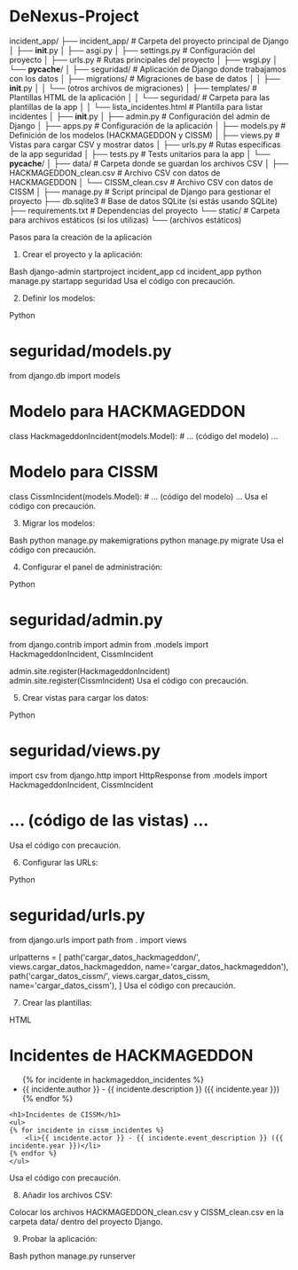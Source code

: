 # DeNexus-Project

incident_app/
├── incident_app/                  # Carpeta del proyecto principal de Django
│   ├── __init__.py
│   ├── asgi.py
│   ├── settings.py                # Configuración del proyecto
│   ├── urls.py                    # Rutas principales del proyecto
│   ├── wsgi.py
│   └── __pycache__/
│
├── seguridad/                     # Aplicación de Django donde trabajamos con los datos
│   ├── migrations/                # Migraciones de base de datos
│   │   ├── __init__.py
│   │   └── (otros archivos de migraciones)
│   ├── templates/                 # Plantillas HTML de la aplicación
│   │   └── seguridad/             # Carpeta para las plantillas de la app
│   │       └── lista_incidentes.html  # Plantilla para listar incidentes
│   ├── __init__.py
│   ├── admin.py                   # Configuración del admin de Django
│   ├── apps.py                    # Configuración de la aplicación
│   ├── models.py                  # Definición de los modelos (HACKMAGEDDON y CISSM)
│   ├── views.py                   # Vistas para cargar CSV y mostrar datos
│   ├── urls.py                    # Rutas específicas de la app seguridad
│   ├── tests.py                   # Tests unitarios para la app
│   └── __pycache__/
│
├── data/                          # Carpeta donde se guardan los archivos CSV
│   ├── HACKMAGEDDON_clean.csv      # Archivo CSV con datos de HACKMAGEDDON
│   └── CISSM_clean.csv             # Archivo CSV con datos de CISSM
│
├── manage.py                      # Script principal de Django para gestionar el proyecto
├── db.sqlite3                     # Base de datos SQLite (si estás usando SQLite)
├── requirements.txt               # Dependencias del proyecto
└── static/                        # Carpeta para archivos estáticos (si los utilizas)
    └── (archivos estáticos)


Pasos para la creación de la aplicación
1. Crear el proyecto y la aplicación:

Bash
django-admin startproject incident_app
cd incident_app
python manage.py startapp seguridad
Usa el código con precaución.

2. Definir los modelos:

Python
# seguridad/models.py
from django.db import models

# Modelo para HACKMAGEDDON
class HackmageddonIncident(models.Model):
    # ... (código del modelo) ...

# Modelo para CISSM
class CissmIncident(models.Model):
    # ... (código del modelo) ...
Usa el código con precaución.

3. Migrar los modelos:

Bash
python manage.py makemigrations
python manage.py migrate
Usa el código con precaución.

4. Configurar el panel de administración:

Python
# seguridad/admin.py
from django.contrib import admin
from .models import HackmageddonIncident, CissmIncident

admin.site.register(HackmageddonIncident)
admin.site.register(CissmIncident)
Usa el código con precaución.

5. Crear vistas para cargar los datos:

Python
# seguridad/views.py
import csv
from django.http import HttpResponse
from .models import HackmageddonIncident, CissmIncident

# ... (código de las vistas) ...
Usa el código con precaución.

6. Configurar las URLs:

Python
# seguridad/urls.py
from django.urls import path
from . import views

urlpatterns = [
    path('cargar_datos_hackmageddon/', views.cargar_datos_hackmageddon, name='cargar_datos_hackmageddon'),
    path('cargar_datos_cissm/', views.cargar_datos_cissm, name='cargar_datos_cissm'),
]
Usa el código con precaución.

7. Crear las plantillas:

HTML
<!DOCTYPE html>
<html lang="es">
<head>
    </head>
<body>
    <h1>Incidentes de HACKMAGEDDON</h1>
    <ul>
    {% for incidente in hackmageddon_incidentes %}
        <li>{{ incidente.author }} - {{ incidente.description }} ({{ incidente.year }})</li>
    {% endfor %}
    </ul>

    <h1>Incidentes de CISSM</h1>
    <ul>
    {% for incidente in cissm_incidentes %}
        <li>{{ incidente.actor }} - {{ incidente.event_description }} ({{ incidente.year }})</li>
    {% endfor %}
    </ul>
</body>
</html>
Usa el código con precaución.

8. Añadir los archivos CSV:

Colocar los archivos HACKMAGEDDON_clean.csv y CISSM_clean.csv en la carpeta data/ dentro del proyecto Django.

9. Probar la aplicación:

Bash
python manage.py runserver